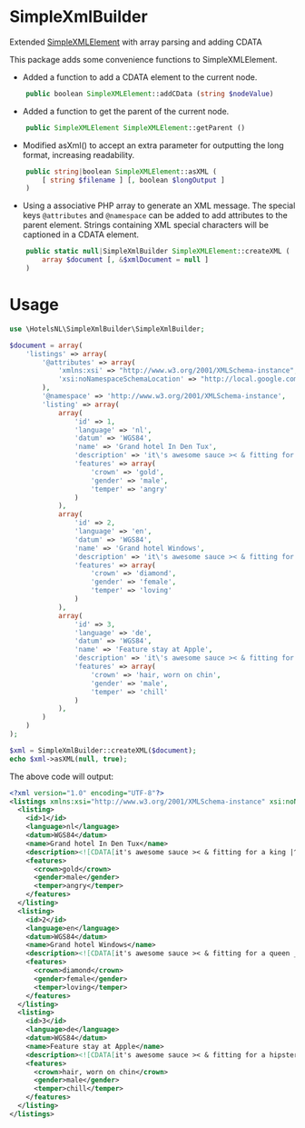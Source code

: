 # SimpleXmlBuilder
Extended [SimpleXMLElement](http://php.net/manual/class.simplexmlelement.php) with array parsing and adding CDATA

This package adds some convenience functions to SimpleXMLElement.

* Added a function to add a CDATA element to the current node.
```php
    public boolean SimpleXMLElement::addCData (string $nodeValue)
```

* Added a function to get the parent of the current node.
```php
    public SimpleXMLElement SimpleXMLElement::getParent ()
```

* Modified asXml() to accept an extra parameter for outputting the long 
format, increasing readability.

```php
    public string|boolean SimpleXMLElement::asXML (
        [ string $filename ] [, boolean $longOutput ]
    )
```

* Using a associative PHP array to generate an XML message.
  The special keys `@attributes` and `@namespace` can be added to add 
  attributes to the parent element.
  Strings containing XML special characters will be captioned in a 
  CDATA element.
```php
    public static null|SimpleXmlBuilder SimpleXMLElement::createXML (
        array $document [, &$xmlDocument = null ]
    )
```

# Usage

```php
use \HotelsNL\SimpleXmlBuilder\SimpleXmlBuilder;

$document = array(
    'listings' => array(
        '@attributes' => array(
            'xmlns:xsi' => "http://www.w3.org/2001/XMLSchema-instance",
            'xsi:noNamespaceSchemaLocation' => "http://local.google.com/local_feed.xsd"
        ),
        '@namespace' => 'http://www.w3.org/2001/XMLSchema-instance',
        'listing' => array(
            array(
                'id' => 1,
                'language' => 'nl',
                'datum' => 'WGS84',
                'name' => 'Grand hotel In Den Tux',
                'description' => 'it\'s awesome sauce >< & fitting for a king |^^^|.',
                'features' => array(
                    'crown' => 'gold',
                    'gender' => 'male',
                    'temper' => 'angry'
                )
            ),
            array(
                'id' => 2,
                'language' => 'en',
                'datum' => 'WGS84',
                'name' => 'Grand hotel Windows',
                'description' => 'it\'s awesome sauce >< & fitting for a queen _^_.',
                'features' => array(
                    'crown' => 'diamond',
                    'gender' => 'female',
                    'temper' => 'loving'
                )
            ),
            array(
                'id' => 3,
                'language' => 'de',
                'datum' => 'WGS84',
                'name' => 'Feature stay at Apple',
                'description' => 'it\'s awesome sauce >< & fitting for a hipster |www|.',
                'features' => array(
                    'crown' => 'hair, worn on chin',
                    'gender' => 'male',
                    'temper' => 'chill'
                )
            ),
        )
    )
);

$xml = SimpleXmlBuilder::createXML($document);
echo $xml->asXML(null, true);

```

The above code will output:
```xml
<?xml version="1.0" encoding="UTF-8"?>
<listings xmlns:xsi="http://www.w3.org/2001/XMLSchema-instance" xsi:noNamespaceSchemaLocation="http://local.google.com/local_feed.xsd">
  <listing>
    <id>1</id>
    <language>nl</language>
    <datum>WGS84</datum>
    <name>Grand hotel In Den Tux</name>
    <description><![CDATA[it's awesome sauce >< & fitting for a king |^^^|.]]></description>
    <features>
      <crown>gold</crown>
      <gender>male</gender>
      <temper>angry</temper>
    </features>
  </listing>
  <listing>
    <id>2</id>
    <language>en</language>
    <datum>WGS84</datum>
    <name>Grand hotel Windows</name>
    <description><![CDATA[it's awesome sauce >< & fitting for a queen _^_.]]></description>
    <features>
      <crown>diamond</crown>
      <gender>female</gender>
      <temper>loving</temper>
    </features>
  </listing>
  <listing>
    <id>3</id>
    <language>de</language>
    <datum>WGS84</datum>
    <name>Feature stay at Apple</name>
    <description><![CDATA[it's awesome sauce >< & fitting for a hipster |www|.]]></description>
    <features>
      <crown>hair, worn on chin</crown>
      <gender>male</gender>
      <temper>chill</temper>
    </features>
  </listing>
</listings>
```
